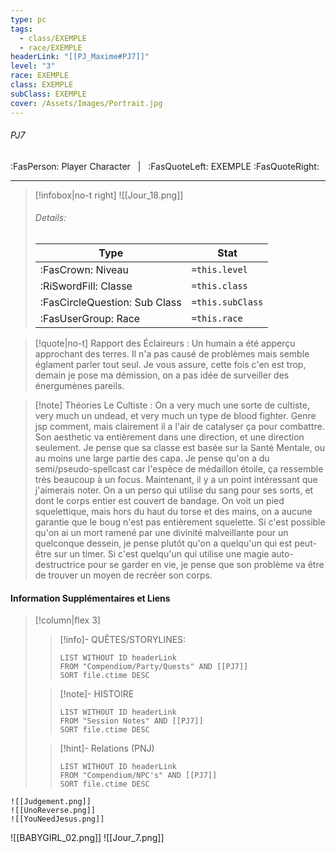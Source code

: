 ```yaml
---
type: pc
tags:
  - class/EXEMPLE
  - race/EXEMPLE
headerLink: "[[PJ_Maxime#PJ7]]"
level: "3"
race: EXEMPLE
class: EXEMPLE
subClass: EXEMPLE
cover: /Assets/Images/Portrait.jpg
---
```


###### PJ7
:FasPerson: Player Character &nbsp; | &nbsp; :FasQuoteLeft: EXEMPLE :FasQuoteRight:
___
> [!infobox|no-t right]
> ![[Jour_18.png]]
> ###### Details:
> | Type | Stat |
> | ---- | ---- |
> | :FasCrown: Niveau   | `=this.level` |
> | :RiSwordFill: Classe |  `=this.class`|
> | :FasCircleQuestion: Sub Class |  `=this.subClass`|
> |  :FasUserGroup: Race |  `=this.race`|

> [!quote|no-t]
> Rapport des Éclaireurs : Un humain a été apperçu approchant des terres. Il n'a pas causé de problèmes mais semble églament parler tout seul. Je vous assure, cette fois c'en est trop, demain je pose ma démission, on a pas idée de surveiller des énergumènes pareils.

> [!note] Théories
> Le Cultiste : On a very much une sorte de cultiste, very much un undead, et very much un type de blood fighter. Genre jsp comment, mais clairement il a l'air de catalyser ça pour combattre. Son aesthetic va entièrement dans une direction, et une direction seulement. Je pense que sa classe est basée sur la Santé Mentale, ou au moins une large partie des capa. Je pense qu'on a du semi/pseudo-spellcast car l'espèce de médaillon étoile, ça ressemble très beaucoup à un focus. Maintenant, il y a un point intéressant que j'aimerais noter. On a un perso qui utilise du sang pour ses sorts, et dont le corps entier est couvert de bandage. On voit un pied squelettique, mais hors du haut du torse et des mains, on a aucune garantie que le boug n'est pas entièrement squelette. Si c'est possible qu'on ai un mort ramené par une divinité malveillante pour un quelconque dessein, je pense plutôt qu'on a quelqu'un qui est peut-être sur un timer. Si c'est quelqu'un qui utilise une magie auto-destructrice pour se garder en vie, je pense que son problème va être de trouver un moyen de recréer son corps. 
 
#### Information Supplémentaires et Liens
> [!column|flex 3]
>> [!info]- QUÊTES/STORYLINES:
>>```dataview
>>LIST WITHOUT ID headerLink
>>FROM "Compendium/Party/Quests" AND [[PJ7]]
>>SORT file.ctime DESC
>
>>[!note]- HISTOIRE
>>```dataview
>>LIST WITHOUT ID headerLink
>>FROM "Session Notes" AND [[PJ7]]
>>SORT file.ctime DESC
>
>>[!hint]- Relations (PNJ)
>>```dataview
>>LIST WITHOUT ID headerLink
>>FROM "Compendium/NPC's" AND [[PJ7]]
>>SORT file.ctime DESC

```image-layout-masonry-3
![[Judgement.png]]
![[UnoReverse.png]]
![[YouNeedJesus.png]]
```
![[BABYGIRL_02.png]]
![[Jour_7.png]]